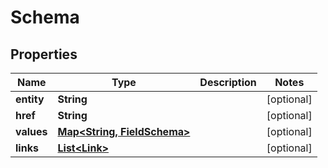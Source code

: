 
# Schema

## Properties
Name | Type | Description | Notes
------------ | ------------- | ------------- | -------------
**entity** | **String** |  |  [optional]
**href** | **String** |  |  [optional]
**values** | [**Map&lt;String, FieldSchema&gt;**](FieldSchema.md) |  |  [optional]
**links** | [**List&lt;Link&gt;**](Link.md) |  |  [optional]



